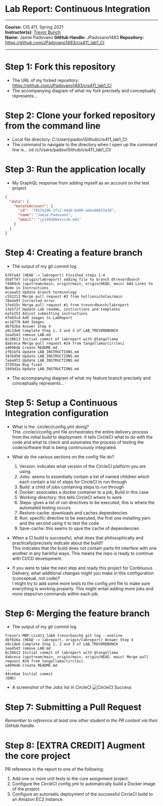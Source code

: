 # Lab Report: Continuous Integration
___
**Course:** CIS 411, Spring 2021  
**Instructor(s):** [Trevor Bunch](https://github.com/trevordbunch)  
**Name:** Jamie Padovano
**GitHub Handle:** JPadovano1483 
**Repository:** https://github.com/JPadovano1483/cis411_lab1_CI
___

# Step 1: Fork this repository
- The URL of my forked repository: https://github.com/JPadovano1483/cis411_lab1_CI
- The accompanying diagram of what my fork precisely and conceptually represents...

# Step 2: Clone your forked repository from the command line  
- Local file directory: C:\Users\padov\Github\cis411_lab1_CI
- The command to navigate to the directory when I open up the command line is... cd /c/Users/padov/Github/cis411_lab1_CI/

# Step 3: Run the application locally
- My GraphQL response from adding myself as an account on the test project
``` json
{
  "data": {
    "mutateAccount": {
      "id": "7817e2d6-3f12-44ab-bd80-adee46021e3d",
      "name": "Jamie Padovano",
      "email": "jp1483@messiah.edu"
    }
  }
}
```

# Step 4: Creating a feature branch
- The output of my git commit log
```
676fa43 (HEAD -> labreport) Finished steps 1-4
d5dff97 (origin/labreport) adding file to branch @trevordbunch
7490dcb (upstream/main, origin/main, origin/HEAD, main) Add Links to Node in Instructions
ecaaa53 Update branch terminology
c552213 Merge pull request #3 from hallienicholas/main
78ede9f Corrected error
1fe415c Merge pull request #1 from trevordbunch/labreport
13e571f Update Lab readme, instructions and templates
eafe253 Adjust submitting instructions
47e83cd Add images to LabReport
ec18770 Add Images
dbf826a Answer Step 4
a9c1de6 Complete Step 1, 2 and 3 of LAB_TREVORDBUNCH
1ead543 remove LAB.md
8c38613 Initial commit of labreport with @tangollama
dabceca Merge pull request #24 from tangollama/circleci
a4096db Create README.md
2f01bf4 Update LAB_INSTRUCTIONS.md
347bd50 Update LAB_INSTRUCTIONS.md
7aaa9f3 Update LAB_INSTRUCTIONS.md
37393ae Bug fixed
1949d2a Update LAB_INSTRUCTIONS.md
```
- The accompanying diagram of what my feature branch precisely and conceptually represents...

# Step 5: Setup a Continuous Integration configuration
- What is the .circleci/config.yml doing?  
THe .circleci/config.yml file orchestrates the entire delivery process from the initial build to deployment. It tells CircleCI what to do with the code and what to check and automates the process of testing the code/software that is being continuously integrated.

- What do the various sections on the config file do?  
   1. Version: indicates what version of the CircleCI platform you are using
   2. Jobs: seems to essentially contain a list of named children which each contain a list of steps for CircleCI to run through
   3. Build: a child of jobs containing steps to run through
   4. Docker: associates a docker container to a job, Build in this case
   5. Working-directory: this tells CircleCI where to work
   6. Steps: gives a list of run directives to be executed, this is where the automated testing occurs
   7. Restore-cache: downloads and caches dependencies
   8. Run: specific directive to be executed, the first one installing yarn and the second using it to test the code
   9. Save-cache: this seems to save the cache of dependencies

- When a CI build is successful, what does that philosophically and practically/precisely indicate about the build?  
   This indicates that the build does not contain parts tht interfere with one another in any harmful ways. This means the repo is ready to continue with CI/CD development.

- If you were to take the next step and ready this project for Continuous Delivery, what additional changes might you make in this configuration (conceptual, not code)?  
   I might try to add some more tests to the config.yml file to make sure everything is working properly. This might entail adding more jobs and more steps/run commands within each job.

# Step 6: Merging the feature branch
* The output of my git commit log
```
Trevors-MBP:cis411_lab0 trevorbunch$ git log --oneline
dbf826a (HEAD -> labreport, origin/labreport) Answer Step 4
a9c1de6 Complete Step 1, 2 and 3 of LAB_TREVORDBUNCH
1ead543 remove LAB.md
8c38613 Initial commit of labreport with @tangollama
dabceca (upstream/main, origin/main, origin/HEAD, main) Merge pull request #24 from tangollama/circleci
a4096db Create README.md
...
44ce6ae Initial commit
(END)
```

* A screenshot of the _Jobs_ list in CircleCI
![CircleCI Success](../assets/circleci_success.png)

# Step 7: Submitting a Pull Request
_Remember to reference at least one other student in the PR content via their GitHub handle._



# Step 8: [EXTRA CREDIT] Augment the core project
PR reference in the report to one of the following:
1. Add one or more unit tests to the core assignment project. 
2. Configure the CircleCI config.yml to automatically build a Docker image of the project.
3. Configure an automatic deployment of the successful CircleCI build to an Amazon EC2 instance.
